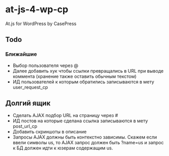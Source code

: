 at-js-4-wp-cp
=============

At.js for WordPress by CasePress


## Todo
### Ближайшие
- Выбор пользователя через @
- Далее добавить хук чтобы ссылки превращались в URL при выводе коммента (хранение также оставить обычным текстом)
- ИД пользователей к которым обратились записываются в мету user_request_cp

## Долгий ящик
- Сделать AJAX подбор URL на страницу через #
- ИД постов на которые сделана ссылка записываются в мету post_url_cp
- Добавить скриншоты в описание
- Запросы AJAX должны быть контекстно зависимы. Скажем если ввели символы us, то AJAX запрос должен быть ?name=us и запрос к БД должен идти к юзерам содержащим us.
